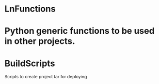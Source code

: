LnFunctions
===========
Python generic functions to be used in other projects.
=======
BuildScripts
============

Scripts to create project tar for deploying
